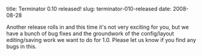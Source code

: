 title: Terminator 0.10 released!
slug: terminator-010-released
date: 2008-08-28


Another release rolls in and this time it's not very exciting for you, but we have a bunch of bug fixes and the groundwork of the config/layout editing/saving work we want to do for 1.0. Please let us know if you find any bugs in this.
